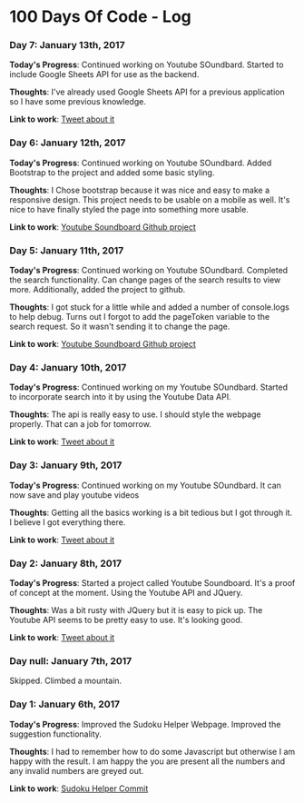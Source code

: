 # 100 Days Of Code - Log

### Day 7: January 13th, 2017

**Today's Progress**: Continued working on Youtube SOundbard. Started to include Google Sheets API for use as the backend.

**Thoughts**: I've already used Google Sheets API for a previous application so I have some previous knowledge.

**Link to work**: [Tweet about it](https://twitter.com/MarekFewtrell/status/819913913869344768)

### Day 6: January 12th, 2017

**Today's Progress**: Continued working on Youtube SOundbard. Added Bootstrap to the project and added some basic styling.

**Thoughts**: I Chose bootstrap because it was nice and easy to make a responsive design. This project needs to be usable on a mobile as well. It's nice to have finally styled the page into something more usable.

**Link to work**: [Youtube Soundboard Github project](https://github.com/Marek-Fewtrell/Youtube-Soundboard)

### Day 5: January 11th, 2017

**Today's Progress**: Continued working on Youtube SOundbard. Completed the search functionality. Can change pages of the search results to view more. Additionally, added the project to github.

**Thoughts**: I got stuck for a little while and added a number of console.logs to help debug. Turns out I forgot to add the pageToken variable to the search request. So it wasn't sending it to change the page.

**Link to work**: [Youtube Soundboard Github project](https://github.com/Marek-Fewtrell/Youtube-Soundboard)

### Day 4: January 10th, 2017

**Today's Progress**: Continued working on my Youtube SOundbard. Started to incorporate search into it by using the Youtube Data API.

**Thoughts**: The api is really easy to use. I should style the webpage properly. That can a job for tomorrow.

**Link to work**: [Tweet about it](https://twitter.com/MarekFewtrell/status/818786977696751616)

### Day 3: January 9th, 2017

**Today's Progress**: Continued working on my Youtube SOundbard. It can now save and play youtube videos

**Thoughts**: Getting all the basics working is a bit tedious but I got through it. I believe I got everything there.

**Link to work**: [Tweet about it](https://twitter.com/MarekFewtrell/status/818430994671812608)

### Day 2: January 8th, 2017

**Today's Progress**: Started a project called Youtube Soundboard. It's a proof of concept at the moment. Using the Youtube API and JQuery.

**Thoughts**: Was a bit rusty with JQuery but it is easy to pick up. The Youtube API seems to be pretty easy to use. It's looking good.

**Link to work**: [Tweet about it](https://twitter.com/MarekFewtrell/status/818056808094801920)

### Day null: January 7th, 2017

Skipped. Climbed a mountain.

### Day 1: January 6th, 2017

**Today's Progress**: Improved the Sudoku Helper Webpage. Improved the suggestion functionality.

**Thoughts**: I had to remember how to do some Javascript but otherwise I am happy with the result. I am happy the you are present all the numbers and any invalid numbers are greyed out.

**Link to work**: [Sudoku Helper Commit](https://github.com/Marek-Fewtrell/Sudoku-Helper/commit/c44c0c4d858affe1559e867268847c112ab3da39)




<!---
### Day 0: February 30, 2016 (Example 1)
##### (delete me or comment me out)

**Today's Progress**: Fixed CSS, worked on canvas functionality for the app.

**Thoughts:** I really struggled with CSS, but, overall, I feel like I am slowly getting better at it. Canvas is still new for me, but I managed to figure out some basic functionality.

**Link to work:** [Calculator App](http://www.example.com)

### Day 0: February 30, 2016 (Example 2)
##### (delete me or comment me out)

**Today's Progress**: Fixed CSS, worked on canvas functionality for the app.

**Thoughts**: I really struggled with CSS, but, overall, I feel like I am slowly getting better at it. Canvas is still new for me, but I managed to figure out some basic functionality.

**Link(s) to work**: [Calculator App](http://www.example.com)


### Day 1: June 27, Monday

**Today's Progress**: I've gone through many exercises on FreeCodeCamp.

**Thoughts** I've recently started coding, and it's a great feeling when I finally solve an algorithm challenge after a lot of attempts and hours spent.

**Link(s) to work**
1. [Find the Longest Word in a String](https://www.freecodecamp.com/challenges/find-the-longest-word-in-a-string)
2. [Title Case a Sentence](https://www.freecodecamp.com/challenges/title-case-a-sentence)
--->
